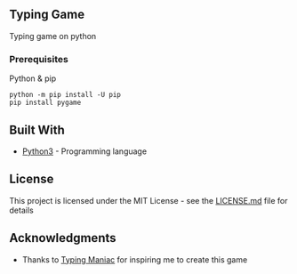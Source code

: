 ## Typing Game

Typing game on python

### Prerequisites

Python & pip
```
python -m pip install -U pip
pip install pygame
```

## Built With

* [Python3](https://www.python.org/download/releases/3.0/) - Programming language

## License

This project is licensed under the MIT License - see the [LICENSE.md](LICENSE.md) file for details

## Acknowledgments

* Thanks to [Typing Maniac](https://apps.facebook.com/typing-maniac/) for inspiring me to create this game
